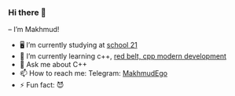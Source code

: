 ### Hi there 👋
 – I’m Makhmud!


- 🖥 I’m currently studying at [school 21](https://21-school.ru)
- 🌱 I’m currently learning c++, [red belt, cpp modern development](https://www.coursera.org/specializations/c-plus-plus-modern-development)
- 💬 Ask me about C++
- 📫 How to reach me: Telegram: [MakhmudEgo](https://t.me/MakhmudEgo)
- ⚡ Fun fact: 😈
